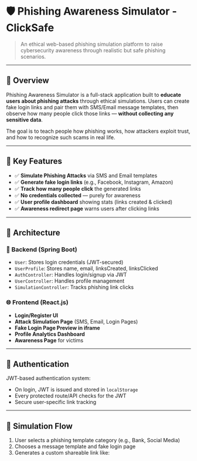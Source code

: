 # 🛡️ Phishing Awareness Simulator - ClickSafe

> An ethical web-based phishing simulation platform to raise cybersecurity awareness through realistic but safe phishing scenarios.

---

## 📖 Overview

Phishing Awareness Simulator is a full-stack application built to **educate users about phishing attacks** through ethical simulations. Users can create fake login links and pair them with SMS/Email message templates, then observe how many people click those links — **without collecting any sensitive data**.

The goal is to teach people how phishing works, how attackers exploit trust, and how to recognize such scams in real life.

---

## 🎯 Key Features

- ✅ **Simulate Phishing Attacks** via SMS and Email templates
- ✅ **Generate fake login links** (e.g., Facebook, Instagram, Amazon)
- ✅ **Track how many people click** the generated links
- ✅ **No credentials collected** — purely for awareness
- ✅ **User profile dashboard** showing stats (links created & clicked)
- ✅ **Awareness redirect page** warns users after clicking links

---

## 🧠 Architecture

### 🔧 Backend (Spring Boot)

- `User`: Stores login credentials (JWT-secured)
- `UserProfile`: Stores name, email, linksCreated, linksClicked
- `AuthController`: Handles login/signup via JWT
- `UserController`: Handles profile management
- `SimulationController`: Tracks phishing link clicks

### 🌐 Frontend (React.js)

- **Login/Register UI**
- **Attack Simulation Page** (SMS, Email, Login Pages)
- **Fake Login Page Preview in iframe**
- **Profile Analytics Dashboard**
- **Awareness Page** for victims

---

## 🔐 Authentication

JWT-based authentication system:
- On login, JWT is issued and stored in `localStorage`
- Every protected route/API checks for the JWT
- Secure user-specific link tracking

---

## 🧪 Simulation Flow

1. User selects a phishing template category (e.g., Bank, Social Media)
2. Chooses a message template and fake login page
3. Generates a custom shareable link like:
